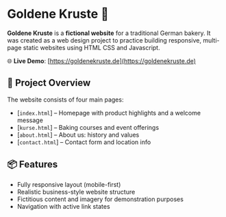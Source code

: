 # Goldene Kruste 🍞

**Goldene Kruste** is a **fictional website** for a traditional German bakery. It was created as a web design project to practice building responsive, multi-page static websites using HTML CSS and Javascript.

🌐 **Live Demo**: [https://goldenekruste.de](https://goldenekruste.de)

## 🧾 Project Overview

The website consists of four main pages:

- [`index.html`] – Homepage with product highlights and a welcome message
- [`kurse.html`] – Baking courses and event offerings
- [`about.html`] – About us: history and values
- [`contact.html`] – Contact form and location info

## 📦 Features

- Fully responsive layout (mobile-first)
- Realistic business-style website structure
- Fictitious content and imagery for demonstration purposes
- Navigation with active link states
